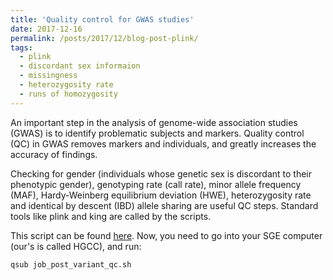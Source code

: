 ```yaml
---
title: 'Quality control for GWAS studies'
date: 2017-12-16
permalink: /posts/2017/12/blog-post-plink/
tags:
  - plink
  - discordant sex informaion
  - missingness
  - heterozygosity rate
  - runs of homozygosity
---
```

An important step in the analysis of genome-wide association studies (GWAS) is to identify problematic subjects and markers. Quality control  (QC) in GWAS removes markers and individuals, and greatly increases the accuracy of findings.

Checking for gender (individuals whose genetic sex is discordant to their phenotypic gender), genotyping rate (call rate), minor allele frequency (MAF), Hardy-Weinberg equilibrium deviation (HWE), heterozygosity rate and identical by descent (IBD) allele sharing are useful QC steps. Standard tools like plink and king are called by the scripts. 

This script can be found [here](https://bitbucket.org/adinasarapu/clustercomputing/src/6bad66b2e4ce1f98d3392cb4af7cbf37bb08f73f/job_post_variant_qc.sh?at=master).
Now, you need to go into your SGE computer (our's is called HGCC), and run:
```bash 
qsub job_post_variant_qc.sh
```

